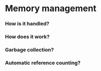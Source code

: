 # Memory management

### How is it handled?

### How does it work?

### Garbage collection?

### Automatic reference counting?
